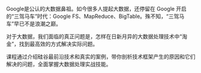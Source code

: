 Google是公认的大数据鼻祖。如今很多人提起大数据，还停留在 Google 开启的“三驾马车”时代：Google FS、MapReduce、BigTable。殊不知，“三驾马车”早已不是浪潮之巅。

对于大数据，我们面临的真正问题是，怎样在日新月异的大数据处理技术中“淘金”，找到最高效的方式解决实际问题。

课程通过介绍硅谷最前沿技术和真实的案例，带你剖析技术框架产生的原因和它们解决的问题，全面掌握大数据处理实战技能。
